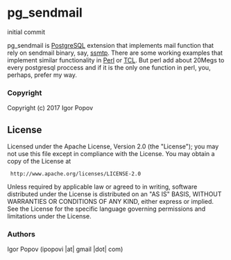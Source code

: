 # pg_sendmail
initial commit

pg_sendmail is [PostgreSQL](https://www.postgresql.org/) extension that implements mail function that rely on sendmail binary, say, [ssmtp](https://packages.debian.org/stable/mail/ssmtp).
There are some working examples that implement similar functionality in [Perl](https://ora2pg.darold.net/slides/ora2pg_the_hard_way.pdf#Example%20UTIL_SMTP) or [TCL](https://github.com/captbrando/pgMail). But perl add about 20Megs to every postgresql proccess and if it is the only one function in perl, you, perhaps, prefer my way.

### Copyright

  Copyright (c) 2017 Igor Popov

License
-------
   Licensed under the Apache License, Version 2.0 (the "License");
   you may not use this file except in compliance with the License.
   You may obtain a copy of the License at

     http://www.apache.org/licenses/LICENSE-2.0

   Unless required by applicable law or agreed to in writing, software
   distributed under the License is distributed on an "AS IS" BASIS,
   WITHOUT WARRANTIES OR CONDITIONS OF ANY KIND, either express or implied.
   See the License for the specific language governing permissions and
   limitations under the License.

### Authors

  Igor Popov
  (ipopovi |at| gmail |dot| com)
